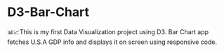 # D3-Bar-Chart
📊📈This is my first Data Visualization project using D3. Bar Chart app fetches U.S.A GDP info and displays it on screen using responsive code.

